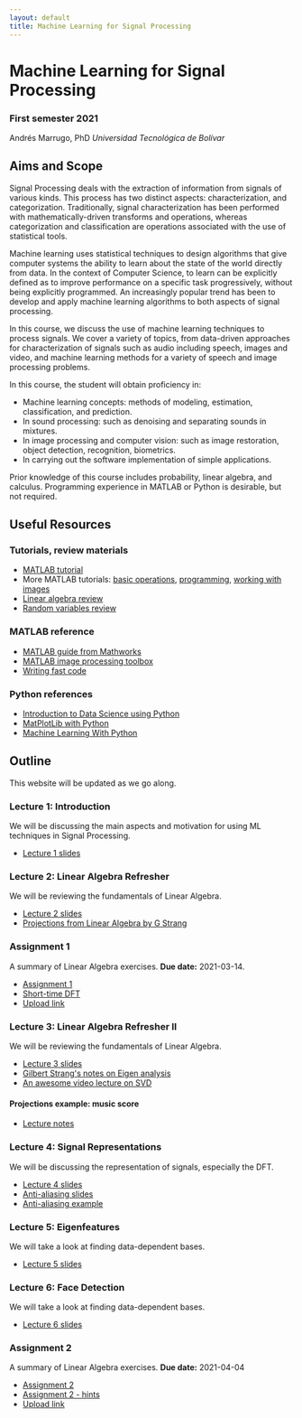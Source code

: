 ```yaml
---
layout: default
title: Machine Learning for Signal Processing
---
```


# Machine Learning for Signal Processing

### First semester 2021

Andrés Marrugo, PhD
*Universidad Tecnológica de Bolívar*

##  Aims and Scope

Signal Processing deals with the extraction of information from signals of various kinds. This process has two distinct aspects: characterization, and categorization. Traditionally, signal characterization has been performed with mathematically-driven transforms and operations, whereas categorization and classification are operations associated with the use of statistical tools.

Machine learning uses statistical techniques to design algorithms that give computer systems the ability to learn about the state of the world directly from data. In the context of Computer Science, to learn can be explicitly defined as to improve performance on a specific task progressively, without being explicitly programmed. An increasingly popular trend has been to develop and apply machine learning algorithms to both aspects of signal processing.

In this course, we discuss the use of machine learning techniques to process signals. We cover a variety of topics, from data-driven approaches for characterization of signals such as audio including speech, images and video, and machine learning methods for a variety of speech and image processing problems.

In this course, the student will obtain proficiency in:

- Machine learning concepts: methods of modeling, estimation, classification, and prediction.
- In sound processing: such as denoising and separating sounds in mixtures.
- In image processing and computer vision: such as image restoration,
object detection, recognition, biometrics.
- In carrying out the software implementation of simple applications.

Prior knowledge of this course includes probability, linear algebra, and calculus. Programming experience in MATLAB or Python is desirable, but not required.


## Useful Resources

### Tutorials, review materials

- [MATLAB tutorial](matlab.intro.html)
- More MATLAB tutorials: [basic operations][bo], [programming][pro], [working with images][wim]
- [Linear algebra review](http://www.cse.ucsd.edu/classes/wi05/cse252a/linear_algebra_review.pdf)
- [Random variables review](http://www.cse.ucsd.edu/classes/wi05/cse252a/random_var_review.pdf)
 
[bo]: matlab_ops_tutorial.m
[pro]:matlab_prog_tutorial.m
[wim]: matlab_image_tutorial.m

### MATLAB reference

- [MATLAB guide from Mathworks](http://www.mathworks.com/access/helpdesk/help/techdoc/matlab.html)
- [MATLAB image processing toolbox](http://www.mathworks.com/access/helpdesk/help/toolbox/images/)
- [Writing fast code](http://www.mathworks.com/matlabcentral/fileexchange/5685)

### Python references

- [Introduction to Data Science using Python](https://www.udemy.com/course/introduction-to-data-science-using-python/)
- [MatPlotLib with Python](https://www.udemy.com/course/matplotlib-with-python/)
- [Machine Learning With Python](https://www.tutorialspoint.com/machine_learning_with_python/machine_learning_with_python_tutorial.pdf)

## Outline

This website will be updated as we go along.

### Lecture 1: Introduction

We will be discussing the main aspects and motivation for using ML techniques in Signal Processing. 
<!-- Also a brief overview of the Linear Algebra involved in the course. -->

- [Lecture 1 slides](https://www.dropbox.com/s/vzx3delc8q274na/Class1.Introduction.pdf?dl=0)   

   
<!-- - [Linear Algebra slides](https://www.dropbox.com/s/7c3ntm6ohw6ld9w/cs131_linalg_review.pptx?dl=0) -->


### Lecture 2: Linear Algebra Refresher
We will be reviewing the fundamentals of Linear Algebra.

- [Lecture 2 slides](https://www.dropbox.com/s/18ll2ar8qeiig6k/Class2.LinearAlgebra.pdf?dl=0)
- [Projections from Linear Algebra by G Strang](https://www.dropbox.com/s/zzy8hwatr4yvaxt/Projections-Strang.pdf?dl=0)


### Assignment 1
A summary of Linear Algebra exercises. **Due date:** 2021-03-14.

- [Assignment 1]({{site.url}}assignment1)
- [Short-time DFT](https://www.dropbox.com/s/jpl2yofgjud3er3/short-time-dft.pdf?dl=0)
- [Upload link](https://www.dropbox.com/request/ufwyyXKKu8QGFZv2BTjW)

### Lecture 3: Linear Algebra Refresher II
We will be reviewing the fundamentals of Linear Algebra.

- [Lecture 3 slides](https://www.dropbox.com/s/tr3wzkud2s5fiij/Class3.LinearAlgebra.pdf?dl=0)
- [Gilbert Strang's notes on Eigen analysis](http://math.mit.edu/linearalgebra/ila0601.pdf)
- [An awesome video lecture on SVD](http://freevideolectures.com/Course/2052/Linear-Algebra/30)

#### Projections example: music score

- [Lecture notes](https://www.dropbox.com/s/yjv9n95ux6ikngy/class3.projections-music-score.pdf?dl=0)


### Lecture 4: Signal Representations
We will be discussing the representation of signals, especially the DFT.

- [Lecture 4 slides](https://www.dropbox.com/s/k7d86nezcwewex7/Class4.signalrepresentations.pdf?dl=0)
- [Anti-aliasing slides](https://www.dropbox.com/s/dlugghj72ph21c3/Class4.anti-aliasing.pdf?dl=0)
- [Anti-aliasing example](https://www.dropbox.com/s/86t3eigv1lgjn22/demo_subsampling.m?dl=0)


### Lecture 5: Eigenfeatures
We will take a look at finding data-dependent bases.

- [Lecture 5 slides](https://www.dropbox.com/s/3pizuie2wu0dk1p/Class5.eigenfeatures.pdf?dl=0)


### Lecture 6: Face Detection
We will take a look at finding data-dependent bases.

- [Lecture 6 slides](https://www.dropbox.com/s/qz6i2ckk1l01udf/Class6.facedetection.pdf?dl=0)

### Assignment 2
A summary of Linear Algebra exercises. **Due date:** 2021-04-04

- [Assignment 2]({{site.url}}assignment2)
- [Assignment 2 - hints]({{site.url}}assignment2_hints)
- [Upload link](https://www.dropbox.com/request/Sl2Ul3pyEtB1KSGEHkwT)

<!-- ### Lecture 6: Sparse Representations in Image Processing - Invited -->
<!-- We will take a look at finding data-dependent bases. -->

<!-- - [Lecture 6 slides](https://www.dropbox.com/s/5yn5c4y7mu9zudn/Sparsity_Master_UTB_2018_2.pdf?dl=0) -->




<!-- ### Lecture 8: Compressed Sensing - Invited -->
<!-- We will take a look at finding data-dependent bases. -->

<!-- - [Lecture 8 slides](https://www.dropbox.com/s/jfmd7rudbmw78w6/main_compressed_sensing_Bacca.pdf?dl=0) -->

<!-- ### Lecture 9: Independent Component Analysis -->
<!-- We will take a look at finding data-dependent bases. -->

<!-- - [Lecture 9 slides](https://www.dropbox.com/s/hazdpd2jsqxy7i1/Class7.ica.pdf?dl=0) -->

<!-- ### Lecture 10: Clustering -->
<!-- We will take a look at finding data-dependent bases. -->

<!-- - [Lecture 10 slides](https://www.dropbox.com/s/v5y1pn6eo9577dc/class8.clustering.pdf?dl=0) -->

<!-- ### Lecture 11: Expectation Maximization -->
<!-- We will take a look at finding data-dependent bases. -->

<!-- - [Lecture 11 slides](https://www.dropbox.com/s/knd6ujaa55r3gh9/class9.expectationmaximization.pdf?dl=0) -->
<!-- - [Matlab code](https://www.dropbox.com/s/ts9ik3bukszpatm/expectation_maximization.m?dl=0) -->

<!-- ### Lecture 12: Regression and Prediction -->
<!-- We will take a look at finding data-dependent bases. -->

<!-- - [Lecture 12 slides](https://www.dropbox.com/s/eovgx1xmdduuxq0/Class11.regression.pdf?dl=0) -->

<!-- ### Lecture 13: Sparse and Overcomplete Representations -->
<!-- We will take a look at finding data-dependent bases. -->

<!-- - [Lecture 13 slides](https://www.dropbox.com/s/6g8lh3n1ahe3o7k/class12.sparseovercomplete.pdf?dl=0) -->

<!-- ### Final exam -->

<!-- - [Exam]({{site.url}}pdfs/exam-ml4sp.pdf) -->
<!-- - [Upload link](https://www.dropbox.com/request/ChBlKg6CuT5O2Tv5yBEX) -->

